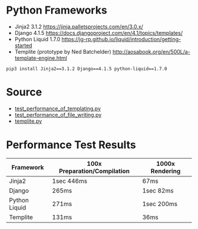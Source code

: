 # Python Frameworks

- Jinja2 3.1.2 <https://jinja.palletsprojects.com/en/3.0.x/>
- Django 4.1.5 <https://docs.djangoproject.com/en/4.1/topics/templates/>
- Python Liquid 1.7.0 <https://jg-rp.github.io/liquid/introduction/getting-started>
- Templite (prototype by Ned Batchelder) <http://aosabook.org/en/500L/a-template-engine.html>

`pip3 install Jinja2==3.1.2 Django==4.1.5 python-liquid==1.7.0`

# Source

- [test_performance_of_templating.py](test/test_performance_of_templating.py)
- [test_performance_of_file_writing.py](test/test_performance_of_file_writing.py)
- [templite.py](templite/templite.py)

# Performance Test Results

| Framework     | 100x Preparation/Compilation | 1000x Rendering  |
|---------------|------------------------------|------------------|
| Jinja2        | 1sec 446ms                   | 67ms             |
| Django        | 265ms                        | 1sec 82ms        |
| Python Liquid | 271ms                        | 1sec 200ms       |
| Templite      | 131ms                        | 36ms             |
